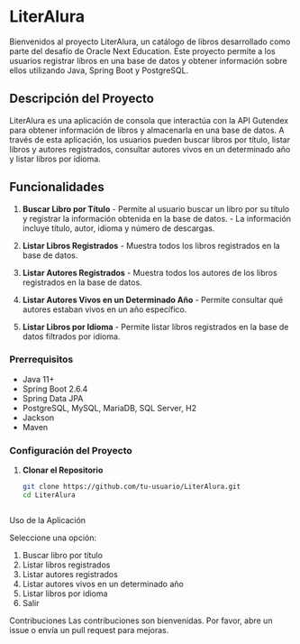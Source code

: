 # LiterAlura

Bienvenidos al proyecto LiterAlura, un catálogo de libros desarrollado como parte del desafío de Oracle Next Education. Este proyecto permite a los usuarios registrar libros en una base de datos y obtener información sobre ellos utilizando Java, Spring Boot y PostgreSQL.



## Descripción del Proyecto

LiterAlura es una aplicación de consola que interactúa con la API Gutendex para obtener información de libros y almacenarla en una base de datos. A través de esta aplicación, los usuarios pueden buscar libros por título, listar libros y autores registrados, consultar autores vivos en un determinado año y listar libros por idioma.



## Funcionalidades

1. **Buscar Libro por Título** - Permite al usuario buscar un libro por su título y registrar la información obtenida en la base de datos. - La información incluye título, autor, idioma y número de descargas.

2. **Listar Libros Registrados** - Muestra todos los libros registrados en la base de datos.

3. **Listar Autores Registrados** - Muestra todos los autores de los libros registrados en la base de datos.

4. **Listar Autores Vivos en un Determinado Año** - Permite consultar qué autores estaban vivos en un año específico.

5. **Listar Libros por Idioma** - Permite listar libros registrados en la base de datos filtrados por idioma.



### Prerrequisitos

- Java 11+
- Spring Boot 2.6.4
- Spring Data JPA
- PostgreSQL, MySQL, MariaDB, SQL Server, H2
- Jackson
- Maven



### Configuración del Proyecto

1. **Clonar el Repositorio**

   ```bash
   git clone https://github.com/tu-usuario/LiterAlura.git
   cd LiterAlura



Uso de la Aplicación

Seleccione una opción:
1. Buscar libro por título
2. Listar libros registrados
3. Listar autores registrados
4. Listar autores vivos en un determinado año
5. Listar libros por idioma
0. Salir



Contribuciones
Las contribuciones son bienvenidas. Por favor, abre un issue o envía un pull request para mejoras.

